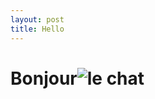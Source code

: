 ```yaml
---
layout: post
title: Hello
---
```


# Bonjour![le chat]({{site.baseurl}}/media/IMG-20240622-WA0001.jpg)

